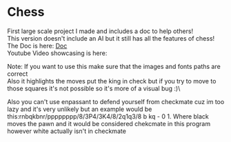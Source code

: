 # Chess
First large scale project I made and includes a doc to help others!\
This version doesn't include an AI but it still has all the features of chess!\
The Doc is here: [Doc](https://github.com/gamer6456pro/Chess/blob/main/Doc.md)\
Youtube Video showcasing is here:

Note: If you want to use this make sure that the images and fonts paths are correct\
Also it highlights the moves put the king in check but if you try to move to those squares it's not possible so it's more of a visual bug :)\

Also you can't use enpassant to defend yourself from checkmate cuz im too lazy and it's very unlikely but an example would be this:rnbqkbnr/pppppppp/8/3P4/3K4/8/2q1q3/8 b kq - 0 1. Where black moves the pawn and it would be considered chekcmate in this program however white actually isn't in checkmate
